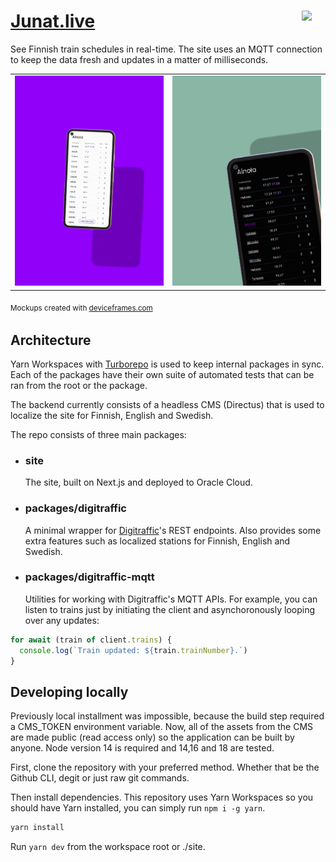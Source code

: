 <h1><a href="https://junat.live">Junat.live</a> <img src="https://junat.live/maskable_icon.png" width="38px" align="right" /> </h1>

See Finnish train schedules in real-time. The site uses an MQTT connection to keep the data fresh and updates in a matter of milliseconds.

<table>
<tbody><tr>
<td>
<img src="docs/static/images/phone1.png" alt="A phone mockup with Ainola route in junat.live" />
</td>

<td>
<img src="docs/static/images/phone2.png" alt="A phone mockup in a dark mode with Ainola route in junat.live"/>
</td>
</tr></tbody>
</table>

<sub>Mockups created with [deviceframes.com](https://deviceframes.com)<sub>

## Architecture

Yarn Workspaces with [Turborepo](https://turborepo.org/) is used to keep internal packages in sync. Each of the packages have their own suite of automated tests that can be ran from the root or the package.

The backend currently consists of a headless CMS (Directus) that is used to localize the site for Finnish, English and Swedish.

The repo consists of three main packages:

- ### site

  The site, built on Next.js and deployed to Oracle Cloud.

- ### packages/digitraffic

  A minimal wrapper for [Digitraffic](https://digitraffic.fi)'s REST endpoints. Also provides some extra features such as localized stations for Finnish, English and Swedish.

- ### packages/digitraffic-mqtt
  Utilities for working with Digitraffic's MQTT APIs. For example, you can listen to trains just by initiating the client and asynchoronously looping over any updates:

```js
for await (train of client.trains) {
  console.log(`Train updated: ${train.trainNumber}.`)
}
```

## Developing locally

Previously local installment was impossible, because the build step required a CMS_TOKEN environment variable. Now, all of the assets from the CMS are made public (read access only) so the application can be built by anyone. Node version 14 is required and 14,16 and 18 are tested.

First, clone the repository with your preferred method. Whether that be the Github CLI, degit or just raw git commands.

Then install dependencies. This repository uses Yarn Workspaces so you should have Yarn installed, you can simply run `npm i -g yarn`.

```sh
yarn install
```

Run `yarn dev` from the workspace root or ./site.
